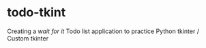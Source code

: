 # todo-tkint
Creating a *wait for it* Todo list application to practice Python tkinter / Custom tkinter
